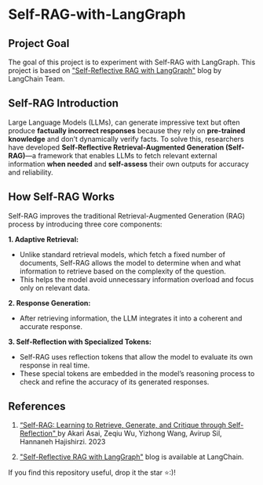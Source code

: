 # Self-RAG-with-LangGraph

## Project Goal
The goal of this project is to experiment with Self-RAG with LangGraph.  This project is based on ["Self-Reflective RAG with LangGraph"](https://blog.langchain.dev/agentic-rag-with-langgraph/) blog by LangChain Team.

## Self-RAG Introduction

Large Language Models (LLMs), can generate impressive text but often produce **factually incorrect responses** because they rely on **pre-trained knowledge** and don’t dynamically verify facts. To solve this, researchers have developed **Self-Reflective Retrieval-Augmented Generation (Self-RAG)**—a framework that enables LLMs to fetch relevant external information **when needed** and **self-assess** their own outputs for accuracy and reliability.

## How Self-RAG Works

Self-RAG improves the traditional Retrieval-Augmented Generation (RAG) process by introducing three core components:

**1.  Adaptive Retrieval:**

* Unlike standard retrieval models, which fetch a fixed number of documents, Self-RAG allows the model to determine when and what information to retrieve based on the complexity of the question.
* This helps the model avoid unnecessary information overload and focus only on relevant data.
  
**2.  Response Generation:**

* After retrieving information, the LLM integrates it into a coherent and accurate response.

**3.  Self-Reflection with Specialized Tokens:**

* Self-RAG uses reflection tokens that allow the model to evaluate its own response in real time.
* These special tokens are embedded in the model’s reasoning process to check and refine the accuracy of its generated responses.

## References

1. [“Self-RAG: Learning to Retrieve, Generate, and Critique through Self-Reflection" ](https://arxiv.org/abs/2310.11511)by Akari Asai, Zeqiu Wu, Yizhong Wang, Avirup Sil, Hannaneh Hajishirzi. 2023

2. ["Self-Reflective RAG with LangGraph"](https://blog.langchain.dev/agentic-rag-with-langgraph/) blog is available at LangChain.


If you find this repository useful, drop it the star ⭐:)! 
